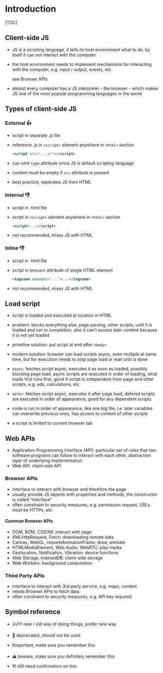 # Introduction

[TOC]

## Client-side JS

- JS is a scripting language, it tells its host environment what to do, by itself it can not interact with the computer

- the host environment needs to implement mechanisms for interacting with the computer, e.g. input / output, events, etc.

  see Browser APIs

- almost every computer has a JS interpreter - the browser - which makes JS one of the most popular programming languages in the world



## Types of client-side JS

### External 👍

- script in separate .js file

- reference .js in `<script>` element anywhere in `<html>` section

  ```html
  <script src="...js"></script>
  ```

- can omit `type` attribute since JS is default scripting language
- content must be empty if `src` attribute is present
- best practice, seperates JS from HTML

### Internal 👎

- script in .html file

- script in `<script>` element anywhere in `<html>` section

  ```html
  <script>...</script>
  ```

- not recommended, mixes JS with HTML

### Inline 👎

- script in .html file

- script in on`event` attribute of single HTML element

  ```html
  <tagname onevent="...">...</tagname>
  ```

- not recommended, mixes JS with HTML



## Load script

- script is loaded and executed at location in HTML
- problem: blocks everything else, page parsing, other scripts, until it is loaded and run to completion, also it can't access later content because it is not yet loaded
- primitive solution: put script at end after `<body>`
- modern solution: browser can load scripts async, even multiple at same time, but for execution needs to stop page load or wait until is done

- `async`: fetches script async, executes it as soon as loaded, possibly blocking page load, async scripts are executed in order of loading, what loads first runs first, good if script is independent from page and other scripts, e.g. ads, calculations, etc.

- `defer`: fetches script async, executes it after page load, defered scripts are executed in order of appearance, good for any dependent scripts

- code is run in order of appearance, like one big file, i.e. later variables can overwrite previous ones, has access to content of other scripts

- a script is limited to current browser tab



## Web APIs

- Application Programming Interface (API): particular set of rules that two software programs can follow to interact with each other, abstraction layer of underlying implementation
- Web API: client-side API

### Browser APIs

- interface to interact with browser and therefore the page
- usually provide JS objects with properties and methods, the constructor is called "interface"
- often constraint to security measures, e.g. permission request, URLs must be HTTPs, etc.

#### Common Browser APIs

- DOM, BOM, CSSOM: interact with page
- XMLHttpRequest, Fetch: downloading remote data
- Canvas, WebGL, requestAnimationFrame: draw, animate
- HTMLMediaElement, Web Audio, WebRTC: play media
- Geolocation, Notification, Vibration: device functions
- Web Storage, IndexedDB: client-side storage
- Web Workers: background computation

### Third Party APIs

- interface to interact with 3rd party service, e.g. maps, content
- needs Browser APIs to fetch data
- often constraint to security measures, e.g. API key required



## Symbol reference

- 👍/👎 new / old way of doing things, prefer new way

- 🚫 deprecated, should not be used
- ❗️important, make sure you remember this
- ⚠️ beware, make sure you definitely remember this
- ❓I still need confirmation on this